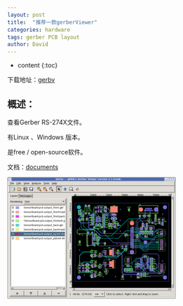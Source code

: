 ```yaml
---
layout: post
title:  "推荐一款gerberViewer"
categories: hardware
tags: gerber PCB layout
author: David
---
```


* content
{:toc}

下载地址：[gerbv](http://gerbv.geda-project.org/)

## 概述：
查看Gerber RS-274X文件。

有Linux 、Windows 版本。

是free / open-source软件。

文档：[documents](http://gerbv.geda-project.org/doxygen/index.html)

![gerbv Screenshot](https://github.com/titron/titron.github.io/raw/master/img/2019-11-21-gerbv_screenshot.png)
